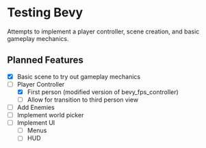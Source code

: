 # Testing Bevy

Attempts to implement a player controller, scene creation, and basic gameplay mechanics.

## Planned Features

- [X] Basic scene to try out gameplay mechanics
- [ ] Player Controller
  -[x] First person (modified version of bevy_fps_controller)
  - [ ] Allow for transition to third person view
- [ ] Add Enemies
- [ ] Implement world picker
- [ ] Implement UI
  - [ ] Menus
  - [ ] HUD
